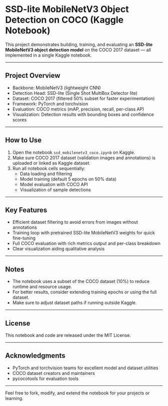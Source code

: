 # SSD-lite MobileNetV3 Object Detection on COCO (Kaggle Notebook)

This project demonstrates building, training, and evaluating an **SSD-lite MobileNetV3 object detection model** on the COCO 2017 dataset — all implemented in a single Kaggle notebook.

---

## Project Overview

- Backbone: MobileNetV3 (lightweight CNN)
- Detection Head: SSD-lite (Single Shot MultiBox Detector lite)
- Dataset: COCO 2017 (filtered 50% subset for faster experimentation)
- Framework: PyTorch and torchvision
- Evaluation: COCO metrics (mAP, precision, recall, per-class AP)
- Visualization: Detection results with bounding boxes and confidence scores

---

## How to Use

1. Open the notebook `ssd_mobilenetv3_coco.ipynb` on Kaggle.
2. Make sure COCO 2017 dataset (validation images and annotations) is uploaded or linked as Kaggle dataset.
3. Run all notebook cells sequentially:
   - Data loading and filtering
   - Model training (default 5 epochs on 50% data)
   - Model evaluation with COCO API
   - Visualization of sample detections

---

## Key Features

- Efficient dataset filtering to avoid errors from images without annotations
- Training loop with pretrained SSD-lite MobileNetV3 weights for quick fine-tuning
- Full COCO evaluation with rich metrics output and per-class breakdown
- Clear visualization aiding qualitative analysis

---

## Notes

- The notebook uses a subset of the COCO dataset (10%) to reduce runtime and resource usage.
- For better results, consider extending training epochs or using the full dataset.
- Make sure to adjust dataset paths if running outside Kaggle.

---

## License

This notebook and code are released under the MIT License.

---

## Acknowledgments

- PyTorch and torchvision teams for excellent model and dataset utilities
- COCO dataset creators and maintainers
- pycocotools for evaluation tools

---

Feel free to fork, modify, and extend the notebook for your projects or learning.

